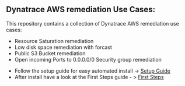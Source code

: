 ## Dynatrace AWS remediation Use Cases:

This repository contains a collection of Dynatrace AWS remediation use cases:

- Resource Saturation remediation
- Low disk space remediation with forcast
- Public S3 Bucket remediation
- Open incoming Ports to 0.0.0.0/0 Security group remediation

* Follow the setup guide for easy automated install -> [Setup Guide](https://github.com/danatrace/Dynatrace-AWS-Automation-Use-Cases/edit/main/setup.md)
* After install have a look at the First Steps guide - > [First Steps](https://github.com/danatrace/Dynatrace-AWS-Automation-Use-Cases/edit/main/firststeps.md)
